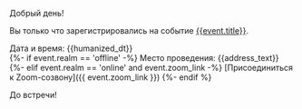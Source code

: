 Добрый день!

Вы только что зарегистрировались на событие [{{event.title}}]({{event_link}}).

Дата и время: {{humanized_dt}}<br>
{%- if event.realm == 'offline' -%}
Место проведения: {{address_text}}
{%- elif event.realm == 'online' and event.zoom_link -%}
[Присоединиться к Zoom-созвону]({{ event.zoom_link }})
{%- endif %}

До встречи!
